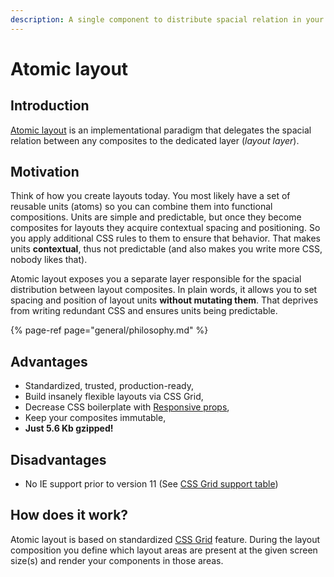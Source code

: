```yaml
---
description: A single component to distribute spacial relation in your layouts.
---
```


# Atomic layout

## Introduction

[Atomic layout](https://github.com/kettanaito/atomic-layout) is an implementational paradigm that delegates the spacial relation between any composites to the dedicated layer \(_layout layer_\).

## Motivation

Think of how you create layouts today. You most likely have a set of reusable units \(atoms\) so you can combine them into functional compositions. Units are simple and predictable, but once they become composites for layouts they acquire contextual spacing and positioning. So you apply additional CSS rules to them to ensure that behavior. That makes units **contextual**, thus not predictable \(and also makes you write more CSS, nobody likes that\).

Atomic layout exposes you a separate layer responsible for the spacial distribution between layout composites. In plain words, it allows you to set spacing and position of layout units **without mutating them**. That deprives from writing redundant CSS and ensures units being predictable.

{% page-ref page="general/philosophy.md" %}

## Advantages

* Standardized, trusted, production-ready,
* Build insanely flexible layouts via CSS Grid,
* Decrease CSS boilerplate with [Responsive props](general/responsive-props.md),
* Keep your composites immutable,
* **Just 5.6 Kb gzipped!**

## Disadvantages

* No IE support prior to version 11 \(See [CSS Grid support table](https://caniuse.com/#feat=css-grid)\)

## How does it work?

Atomic layout is based on standardized [CSS Grid](https://developer.mozilla.org/en-US/docs/Web/CSS/CSS_Grid_Layout) feature. During the layout composition you define which layout areas are present at the given screen size\(s\) and render your components in those areas.


